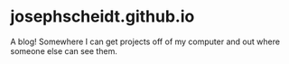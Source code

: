 # josephscheidt.github.io
A blog! Somewhere I can get projects off of my computer and out where someone else can see them.
